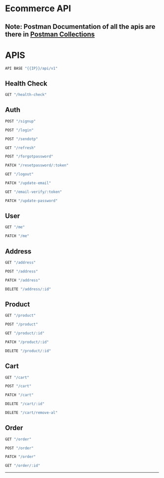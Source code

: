 # Ecommerce API
## Note: Postman Documentation of all the apis are there in [Postman Collections](./ecommerce.postman_collection.json) 

# APIS 
```js 
API BASE "{{IP}}/api/v1"
```

## Health Check 
```js 
GET "/health-check"
```
## Auth
```js 
POST "/signup"

POST "/login"

POST "/sendotp"

GET "/refresh"

POST "/forgotpassword"

PATCH "/resetpassword/:token"

GET "/logout"

PATCH "/update-email"

GET "/email-verify/:token"

PATCH "/update-password"
```

## User 
```js
GET "/me"

PATCH "/me"
```
## Address

```js 
GET "/address"

POST "/address"

PATCH "/address"

DELETE "/address/:id"
```
## Product
```js 
GET "/product"

POST "/product"

GET "/product/:id"

PATCH "/product/:id"

DELETE "/product/:id"
```
<!-- ## Review -->
## Cart

```js 
GET "/cart"

POST "/cart"

PATCH "/cart"

DELETE "/cart/:id"

DELETE "/cart/remove-al"
```
## Order

```js 
GET "/order"

POST "/order"

PATCH "/order"

GET "/order/:id"
```
---

